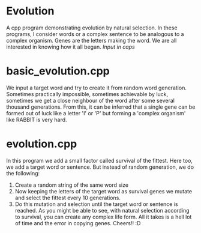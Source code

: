 # Evolution
A cpp program demonstrating evolution by natural selection. 
In these programs, I consider words or a complex sentence to be analogous to a complex organism. Genes are the letters making the word.
We are all interested in knowing how it all began. 
*Input in caps*
# basic_evolution.cpp
We input a target word and try to create it from random word generation. Sometimes practically impossible, 
sometimes achievable by luck, sometimes we get a close neighbour of the word after some several thousand generations. From this, it can
be inferred that a single gene can be formed out of luck like a letter 'I' or 'P' but forming a 'complex organism' like RABBIT is very 
hard. 
# evolution.cpp
In this program we add a small factor called survival of the fittest. Here too, we add a target word or sentence. But instead of random 
generation, we do the following:
1. Create a random string of the same word size 
2. Now keeping the letters of the target word as survival genes we mutate and select the fittest every 10 generations.
3. Do this mutation and selection until the target word or sentence is reached.
As you might be able to see, with natural selection according to survival, you can create any complex life form. All it takes is a
hell lot of time and the error in copying genes. 
Cheers!! :D
